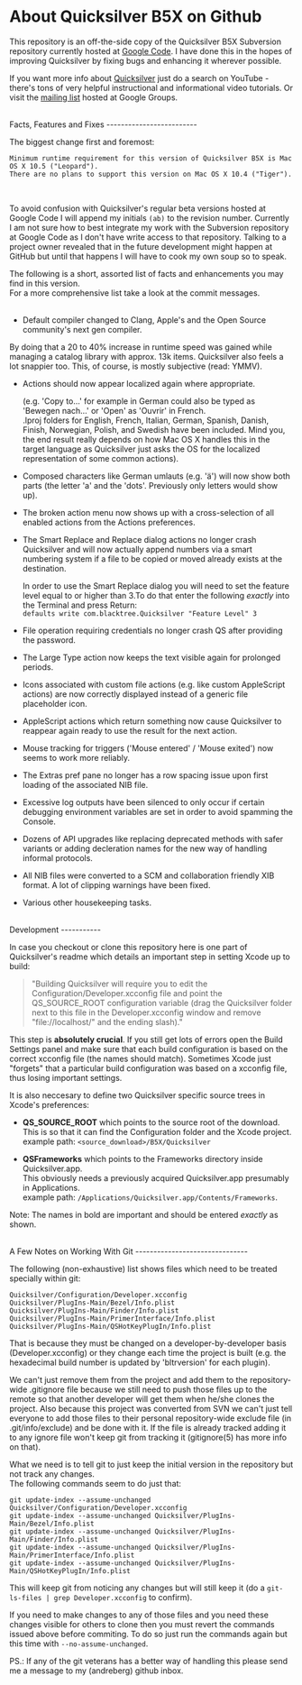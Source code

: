About Quicksilver B5X on Github
===============================

This repository is an off-the-side copy of the Quicksilver B5X Subversion repository currently hosted at [Google Code](http://code.google.com/p/blacktree-alchemy "Quicksilver Subversion Repository").
I have done this in the hopes of improving Quicksilver by fixing bugs and enhancing it wherever possible.

If you want more info about [Quicksilver](http://en.wikipedia.org/wiki/Quicksilver_%28software%29 "Quicksilver Wikipedia article") 
just do a search on YouTube - there's tons of very helpful instructional and informational video tutorials.
Or visit the [mailing list](http://groups.google.com/group/blacktree-quicksilver "Quicksilver Google Group") hosted at Google Groups.

<br />
Facts, Features and Fixes 
-------------------------

The biggest change first and foremost:  

    Minimum runtime requirement for this version of Quicksilver B5X is Mac OS X 10.5 ("Leopard"). 
    There are no plans to support this version on Mac OS X 10.4 ("Tiger").

<br />

To avoid confusion with Quicksilver's regular beta versions hosted at Google Code I will append my initials `(ab)` to the revision number. Currently I am not sure how to best integrate my work with the Subversion repository at Google Code as I don't have write access to that repository. Talking to a project owner revealed that in the future development might happen at GitHub but until that happens I will have to cook my own soup so to speak. 


The following is a short, assorted list of facts and enhancements you may find in this version.   
For a more comprehensive list take a look at the commit messages.  
<br />

* Default compiler changed to Clang, Apple's and the Open Source community's next gen compiler.

 By doing that a 20 to 40% increase in runtime speed was gained while managing a catalog library with approx. 13k items. Quicksilver also feels a lot snappier too. This, of course, is mostly subjective (read: YMMV).

* Actions should now appear localized again where appropriate.  

  (e.g. 'Copy to...' for example in German could also be typed as 'Bewegen nach...' or 'Open' as 'Ouvrir' in French.   
  .lproj folders for English, French, Italian, German, Spanish, Danish, Finish, Norwegian, Polish, and Swedish have been included. Mind you, the end result really depends on how Mac OS X handles this in the target language as Quicksilver just asks the OS for the localized representation of some common actions).

* Composed characters like German umlauts (e.g. 'ä') will now show both parts (the letter 'a' and the 'dots'. Previously only letters would show up).

* The broken action menu now shows up with a cross-selection of all enabled actions from the Actions preferences. 

* The Smart Replace and Replace dialog actions no longer crash Quicksilver and will now actually append numbers via a smart numbering system if a file to be copied or moved already exists at the destination.  

  In order to use the Smart Replace dialog you will need to set the feature level equal to or higher than 3.To do that enter the following _exactly_ into the Terminal and press Return:   
  `defaults write com.blacktree.Quicksilver "Feature Level" 3`

* File operation requiring credentials no longer crash QS after providing the password. 

* The Large Type action now keeps the text visible again for prolonged periods.

* Icons associated with custom file actions (e.g. like custom AppleScript actions) are now correctly displayed instead of a generic file placeholder icon.

* AppleScript actions which return something now cause Quicksilver to reappear again ready to use the result for the next action.

* Mouse tracking for triggers ('Mouse entered' / 'Mouse exited')  now seems to work more reliably. 

* The Extras pref pane no longer has a row spacing issue upon first loading of the associated NIB file.

* Excessive log outputs have been silenced to only occur if certain debugging environment variables are set in order to avoid spamming the Console.

* Dozens of API upgrades like replacing deprecated methods with safer variants or adding decleration names for the new way of handling informal protocols.

* All NIB files were converted to a SCM and collaboration friendly XIB format. A lot of clipping warnings have been fixed.

* Various other housekeeping tasks.

<br />
Development
-----------

In case you checkout or clone this repository here is one part of Quicksilver's readme which details an important step in setting Xcode up to build:

>"Building Quicksilver will require you to edit the Configuration/Developer.xcconfig file and point the QS\_SOURCE\_ROOT configuration variable (drag the Quicksilver folder next to this file in the Developer.xcconfig window and remove "file://localhost/" and the ending slash)."

This step is **absolutely crucial**. If you still get lots of errors open the Build Settings panel and make sure that each build configuration is based on the correct xcconfig file (the names should match). Sometimes Xcode just "forgets" that a particular build configuration was based on a xcconfig file, thus losing important settings. 

It is also neccesary to define two Quicksilver specific source trees in Xcode's preferences:

* **QS\_SOURCE\_ROOT** which points to the source root of the download.  
This is so that it can find the Configuration folder and the Xcode project.  
example path: `<source_download>/B5X/Quicksilver`
  

* **QSFrameworks** which points to the Frameworks directory inside Quicksilver.app.  
This obviously needs a previously acquired Quicksilver.app presumably in Applications.  
example path: `/Applications/Quicksilver.app/Contents/Frameworks`. 

Note: The names in bold are important and should be entered *exactly* as shown.

<br />
A Few Notes on Working With Git
-------------------------------

The following (non-exhaustive) list shows files which need to be treated specially within git:

`Quicksilver/Configuration/Developer.xcconfig`  
`Quicksilver/PlugIns-Main/Bezel/Info.plist`  
`Quicksilver/PlugIns-Main/Finder/Info.plist`  
`Quicksilver/PlugIns-Main/PrimerInterface/Info.plist`  
`Quicksilver/PlugIns-Main/QSHotKeyPlugIn/Info.plist`  

That is because they must be changed on a developer-by-developer basis (Developer.xcconfig) or they change each time the project is built (e.g. the hexadecimal build number is updated by 'bltrversion' for each plugin).

We can't just remove them from the project and add them to the repository-wide .gitignore file because we still need to push those files up to the remote so that another developer will get them when he/she clones the project. 
Also because this project was converted from SVN we can't just tell everyone to add those files to their personal repository-wide exclude file (in .git/info/exclude) and be done with it. If the file is already tracked adding it to any ignore file won't keep git from tracking it (gitignore(5) has more info on that).

What we need is to tell git to just keep the initial version in the repository but not track any changes.  
The following commands seem to do just that:

`git update-index --assume-unchanged Quicksilver/Configuration/Developer.xcconfig`  
`git update-index --assume-unchanged Quicksilver/PlugIns-Main/Bezel/Info.plist`  
`git update-index --assume-unchanged Quicksilver/PlugIns-Main/Finder/Info.plist`  
`git update-index --assume-unchanged Quicksilver/PlugIns-Main/PrimerInterface/Info.plist`  
`git update-index --assume-unchanged Quicksilver/PlugIns-Main/QSHotKeyPlugIn/Info.plist`  

This will keep git from noticing any changes but will still keep it (do a `git-ls-files | grep Developer.xcconfig` to confirm).

If you need to make changes to any of those files and you need these changes visible for others to clone then you must revert the commands issued above before commiting.
To do so just run the commands again but this time with `--no-assume-unchanged`.

PS.: If any of the git veterans has a better way of handling this please send me a message to my (andreberg) github inbox.